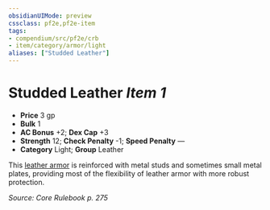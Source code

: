 ```yaml
---
obsidianUIMode: preview
cssclass: pf2e,pf2e-item
tags:
- compendium/src/pf2e/crb
- item/category/armor/light
aliases: ["Studded Leather"]
---
```

# Studded Leather *Item 1*  

- **Price** 3 gp
- **Bulk** 1
- **AC Bonus** +2; **Dex Cap** +3
- **Strength** 12; **Check Penalty** -1; **Speed Penalty** —
- **Category** Light; **Group** Leather 

This [leather armor](/compendium/equipment/items/leather.md) is reinforced with metal studs and sometimes small metal plates, providing most of the flexibility of leather armor with more robust protection.

*Source: Core Rulebook p. 275*